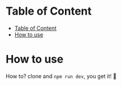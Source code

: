 # Table of Content

- [Table of Content](#table-of-content)
- [How to use](#how-to-use)
# How to use

How to? clone and `npm run dev`, you get it! 🧓
